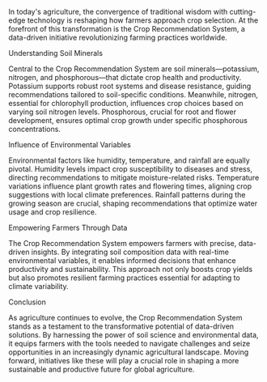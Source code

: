 In today's agriculture, the convergence of traditional wisdom with cutting-edge technology is reshaping how farmers approach crop selection. At the forefront of this transformation is the Crop Recommendation System, a data-driven initiative revolutionizing farming practices worldwide.

Understanding Soil Minerals

Central to the Crop Recommendation System are soil minerals—potassium, nitrogen, and phosphorous—that dictate crop health and productivity. Potassium supports robust root systems and disease resistance, guiding recommendations tailored to soil-specific conditions. Meanwhile, nitrogen, essential for chlorophyll production, influences crop choices based on varying soil nitrogen levels. Phosphorous, crucial for root and flower development, ensures optimal crop growth under specific phosphorous concentrations.

Influence of Environmental Variables

Environmental factors like humidity, temperature, and rainfall are equally pivotal. Humidity levels impact crop susceptibility to diseases and stress, directing recommendations to mitigate moisture-related risks. Temperature variations influence plant growth rates and flowering times, aligning crop suggestions with local climate preferences. Rainfall patterns during the growing season are crucial, shaping recommendations that optimize water usage and crop resilience.

Empowering Farmers Through Data

The Crop Recommendation System empowers farmers with precise, data-driven insights. By integrating soil composition data with real-time environmental variables, it enables informed decisions that enhance productivity and sustainability. This approach not only boosts crop yields but also promotes resilient farming practices essential for adapting to climate variability.

Conclusion

As agriculture continues to evolve, the Crop Recommendation System stands as a testament to the transformative potential of data-driven solutions. By harnessing the power of soil science and environmental data, it equips farmers with the tools needed to navigate challenges and seize opportunities in an increasingly dynamic agricultural landscape. Moving forward, initiatives like these will play a crucial role in shaping a more sustainable and productive future for global agriculture.
